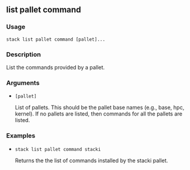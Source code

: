 ## list pallet command

### Usage

`stack list pallet command [pallet]...`

### Description

List the commands provided by a pallet.

### Arguments

* `[pallet]`

   List of pallets. This should be the pallet base names (e.g., base, hpc,
	kernel). If no pallets are listed, then commands for all the pallets
	are listed.


### Examples

* `stack list pallet command stacki`

   Returns the the list of commands installed by the stacki pallet.



